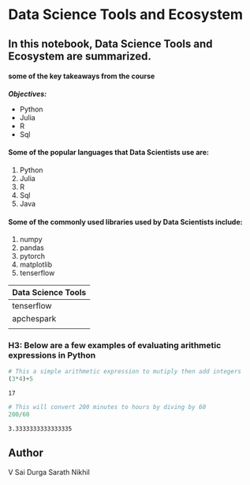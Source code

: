 # Data Science Tools and Ecosystem

 ## In this notebook, Data Science Tools and Ecosystem are summarized.
    

#### some of the key takeaways from the course
***Objectives:***
    
- Python
- Julia
- R
- Sql

#### Some of the popular languages that Data Scientists use are:

<ol>
<li>Python</li>
<li>Julia</li>
<li>R</li>
<li>Sql</li>
<li>Java</li>
    </ol>

#### Some of the commonly used libraries used by Data Scientists include:

<ol>
<li>numpy</li>
<li>pandas</li>
<li>pytorch</li>
<li>matplotlib</li>
<li>tenserflow</li>
    </ol>

|Data Science Tools  | 
|---|
|tenserflow|
|apchespark|
||python|

### H3: Below are a few examples of evaluating arithmetic expressions in Python


```python
# This a simple arithmetic expression to mutiply then add integers
(3*4)+5

```




    17




```python
# This will convert 200 minutes to hours by diving by 60
200/60
```




    3.3333333333333335



## Author
V Sai Durga Sarath Nikhil


```python

```
